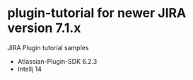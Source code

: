 # plugin-tutorial for newer JIRA version 7.1.x
JIRA Plugin tutorial samples
- Atlassian-Plugin-SDK 6.2.3
- Intellj 14

